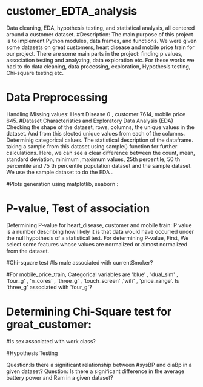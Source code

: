# customer_EDTA_analysis
Data cleaning, EDA, hypothesis testing, and statistical analysis, all centered around a customer dataset.
#Description: 
The main purpose of this project is to implement Python modules, data frames, and functions. We were given some datasets on great customers, heart disease and mobile price train for our project. There are some main parts in the project: finding p values, association testing and analyzing, data exploration etc. For these works we had to do data cleaning, data processing, exploration, Hypothesis testing, Chi-square testing etc.
# Data Preprocessing 
Handling Missing values: Heart Disease 0 , customer 7614, mobile price 645.
#Dataset Characteristics and Exploratory Data Analysis (EDA)
Checking the shape of the dataset, rows, columns,  the unique values in the dataset. And from this slected unique values from each of the columns. Determinig categorical calues.  The statistical description of the dataframe.  
taking a sample from this dataset using sample() function for further calculations.
 Here, we can see a clear difference between the count, mean, standard deviation, minimum ,maximum values, 25th percentile, 50 th percentile and 75 th percentile population dataset and the sample dataset. We use the sample dataset to do the EDA .
 
 #Plots generation using matplotlib, seaborn :

 # P-value, Test of association
 Determining P-value for heart_disease, customer and mobile train: 
P value is a number describing how likely it is that data would have occurred under the null hypothesis of a statistical  test. For determining P-value, First, We select some features whose values are normalized or almost normalized from the dataset. 

#Chi-square test 
#Is male associated with currentSmoker? 

#For mobile_price_train, Categorical variables are 'blue' , 'dual_sim' , 'four_g' , 'n_cores' , 'three_g' , 'touch_screen' ,'wifi' , 'price_range'. 
Is 'three_g' associated with 'four_g'? 

# Determining Chi-Square test for great_customer: 
#Is sex associated with work class?    

#Hypothesis Testing

Question:Is there a significant relationship between #sysBP and diaBp in a given dataset? 
Question: Is there a significant difference in the average battery power and Ram in a given dataset? 
